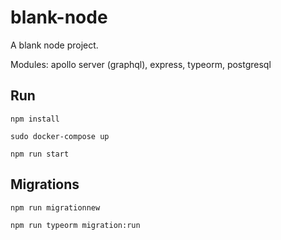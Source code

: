 # blank-node
A blank node project. 

Modules: apollo server (graphql), express, typeorm, postgresql

## Run

`npm install`

`sudo docker-compose up`

`npm run start`

## Migrations

`npm run migrationnew`

`npm run typeorm migration:run`




